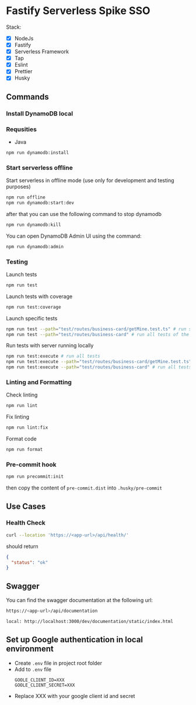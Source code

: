 # Fastify Serverless Spike SSO

Stack:
- [x] NodeJs
- [x] Fastify
- [x] Serverless Framework
- [x] Tap
- [x] Eslint
- [x] Prettier
- [x] Husky

## Commands

### Install DynamoDB local

### Requsities
- Java

```bash
npm run dynamodb:install
```

### Start serverless offline

Start serverless in offline mode (use only for development and testing purposes)

```bash
npm run offline
npm run dynamodb:start:dev
```

after that you can use the following command to stop dynamodb

```bash
npm run dynamodb:kill
```

You can open DynamoDB Admin UI using the command:

```bash
npm run dynamodb:admin
```

### Testing

Launch tests

```bash
npm run test
```

Launch tests with coverage

```bash
npm run test:coverage
```

Launch specific tests

```bash
npm run test --path="test/routes/business-card/getMine.test.ts" # run single test
npm run test --path="test/routes/business-card" # run all tests of the folder
```

Run tests with server running locally

```bash
npm run test:execute # run all tests
npm run test:execute --path="test/routes/business-card/getMine.test.ts" # run single test
npm run test:execute --path="test/routes/business-card" # run all tests of the folder
```

### Linting and Formatting

Check linting

```bash
npm run lint
```

Fix linting

```bash
npm run lint:fix
```

Format code

```bash
npm run format
```

### Pre-commit hook

```bash
npm run precommit:init
```

then copy the content of `pre-commit.dist` into `.husky/pre-commit`

## Use Cases

### Health Check

```bash
curl --location 'https://<app-url>/api/health/'
```

should return

```json
{
  "status": "ok"
}
```

## Swagger

You can find the swagger documentation at the following url:

```bash
https://<app-url>/api/documentation
```
```bash
local: http://localhost:3000/dev/documentation/static/index.html
```

## Set up Google authentication in local environment

- Create  `.env` file in project root folder
- Add to `.env` file
  ```
  GOOLE_CLIENT_ID=XXX
  GOOLE_CLIENT_SECRET=XXX
  ```
- Replace XXX with your google client id and secret